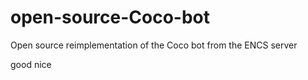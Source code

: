 # open-source-Coco-bot
Open source reimplementation of the Coco bot from the ENCS server

good nice
